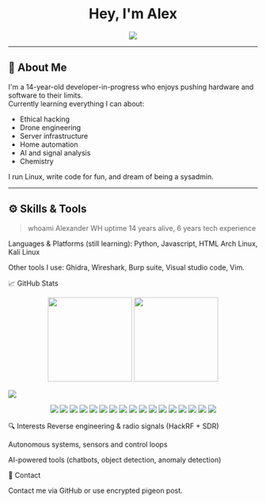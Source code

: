 <!-- Profile README for wh1xdy (or replace with your username) -->

<h1 align="center">Hey, I'm Alex</h1>
<p align="center">
  <img src="https://readme-typing-svg.demolab.com?font=Fira+Code&size=22&pause=1000&color=00F7FF&center=true&width=500&lines=Tech+nerd+from+Sweden;Passionate+about+ethical+hacking;Building+drones+and+AI;Loves+space%2C+code%2C+chemistry;Exploring+everything+digital;Exploring+electrical+engineering" />
</p>

---

## 🧠 About Me

I'm a 14-year-old developer-in-progress who enjoys pushing hardware and software to their limits.  
Currently learning everything I can about:
- Ethical hacking
- Drone engineering
- Server infrastructure
- Home automation
- AI and signal analysis
- Chemistry

I run Linux, write code for fun, and dream of being a sysadmin.

---

## ⚙️ Skills & Tools


> whoami
Alexander WH
> uptime
14 years alive, 6 years tech experience


Languages & Platforms (still learning):
Python,
Javascript,
HTML
Arch Linux, 
Kali Linux



Other tools I use:
Ghidra,
Wireshark,
Burp suite,
Visual studio code,
Vim.

📈 GitHub Stats
<p align="center"> <img src="https://github-readme-stats.vercel.app/api?username=wh1xdy&show_icons=true&theme=github_dark&hide_border=true" height="170" /> <img src="https://github-readme-streak-stats.herokuapp.com?user=wh1xdy&theme=github-dark&hide_border=true" height="170" /> </p>

<img src="https://github-readme-stats.vercel.app/api/top-langs/?username=wh1xdy&layout=compact&theme=github_dark&hide_border=true" />


<p align="center">
  <img src="https://img.shields.io/badge/OS-Kali%20Linux-557C94?style=flat&logo=kalilinux&logoColor=white" />
  <img src="https://img.shields.io/badge/OS-Arch%20Linux-1793D1?style=flat&logo=arch-linux&logoColor=white" />
  <img src="https://img.shields.io/badge/Editor-VS%20Code-007ACC?style=flat&logo=visualstudiocode&logoColor=white" />
  <img src="https://img.shields.io/badge/Editor-Vim-019733?style=flat&logo" />
  <img src="https://img.shields.io/badge/Terminal-Bash-121011?style=flat&logo=gnubash&logoColor=white" />
  <img src="https://img.shields.io/badge/Tool-Ghidra-black?style=flat&logo=hackaday&logoColor=white" />
  <img src="https://img.shields.io/badge/Tool-Wireshark-1679A7?style=flat&logo=wireshark&logoColor=white" />
  <img src="https://img.shields.io/badge/Tool-Burp%20Suite-FF6F00?style=flat&logo=burpsuite&logoColor=white" />
  <img src="https://img.shields.io/badge/Tool-Metasploit-004D9D?style=flat&logo=metasploit&logoColor=white" />
  <img src="https://img.shields.io/badge/Hobby-Ethical%20Hacking-00A86B?style=flat&logo=protonvpn&logoColor=white" />
  <img src="https://img.shields.io/badge/Electrical-Engineering-FCC624?style=flat&logo=raspberrypi&logoColor=black" />
  <img src="https://img.shields.io/badge/Python-3670A0?style=flat&logo=python&logoColor=ffdd54" />
  <img src="https://img.shields.io/badge/HTML-E34F26?style=flat&logo=html5&logoColor=white" />
  <img src="https://img.shields.io/badge/JavaScript-F7DF1E?style=flat&logo=javascript&logoColor=black" />
  <img src="https://img.shields.io/badge/AI-Researcher-00CED1?style=flat&logo=openai&logoColor=white" />
<img src="https://img.shields.io/badge/Reverse-Engineering-9C27B0?style=flat&logo=hackaday&logoColor=white" />
<img src="https://img.shields.io/badge/Radio-SDR-1976D2?style=flat&logo=thealgorithms&logoColor=white" />

</p>

🔍 Interests
Reverse engineering & radio signals (HackRF + SDR)

Autonomous systems, sensors and control loops

AI-powered tools (chatbots, object detection, anomaly detection)


📡 Contact


Contact me via GitHub or use encrypted pigeon post.
